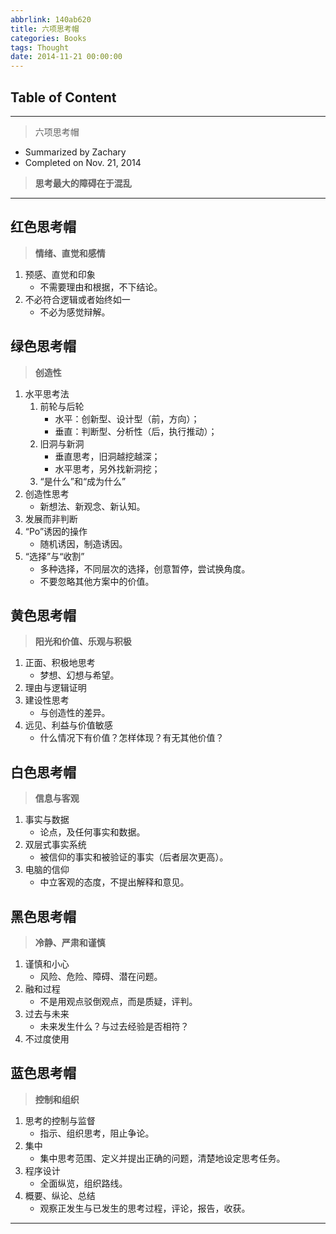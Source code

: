 ```yaml
---
abbrlink: 140ab620
title: 六项思考帽
categories: Books
tags: Thought
date: 2014-11-21 00:00:00
---
```


## Table of Content
<!-- toc -->

---

> 六项思考帽

- Summarized by Zachary
- Completed on Nov. 21, 2014

> **思考最大的障碍在于混乱**

---

## 红色思考帽
> **情绪、直觉和感情**

1. 预感、直觉和印象
    - 不需要理由和根据，不下结论。
2. 不必符合逻辑或者始终如一
    - 不必为感觉辩解。

## 绿色思考帽
> **创造性**

1. 水平思考法
    1. 前轮与后轮
        - 水平：创新型、设计型（前，方向）；
        - 垂直：判断型、分析性（后，执行推动）；
    2. 旧洞与新洞
        - 垂直思考，旧洞越挖越深；
        - 水平思考，另外找新洞挖；
    3. “是什么”和“成为什么”
2. 创造性思考
    - 新想法、新观念、新认知。
3. 发展而非判断
4. “Po”诱因的操作
    - 随机诱因，制造诱因。
5. “选择”与“收割”
    - 多种选择，不同层次的选择，创意暂停，尝试换角度。
    - 不要忽略其他方案中的价值。

## 黄色思考帽
> **阳光和价值、乐观与积极**

1. 正面、积极地思考
    - 梦想、幻想与希望。
2. 理由与逻辑证明
3. 建设性思考
    - 与创造性的差异。
4. 远见、利益与价值敏感
    - 什么情况下有价值？怎样体现？有无其他价值？


## 白色思考帽
> **信息与客观**

1. 事实与数据
    - 论点，及任何事实和数据。
2. 双层式事实系统
    - 被信仰的事实和被验证的事实（后者层次更高）。
3. 电脑的信仰
    - 中立客观的态度，不提出解释和意见。

## 黑色思考帽
> **冷静、严肃和谨慎**

1. 谨慎和小心
    - 风险、危险、障碍、潜在问题。
2. 融和过程
    - 不是用观点驳倒观点，而是质疑，评判。
3. 过去与未来
    - 未来发生什么？与过去经验是否相符？
4. 不过度使用

## 蓝色思考帽
> **控制和组织**

1. 思考的控制与监督
    - 指示、组织思考，阻止争论。
2. 集中
    - 集中思考范围、定义并提出正确的问题，清楚地设定思考任务。
3. 程序设计
    - 全面纵览，组织路线。
4. 概要、纵论、总结
    - 观察正发生与已发生的思考过程，评论，报告，收获。

---

